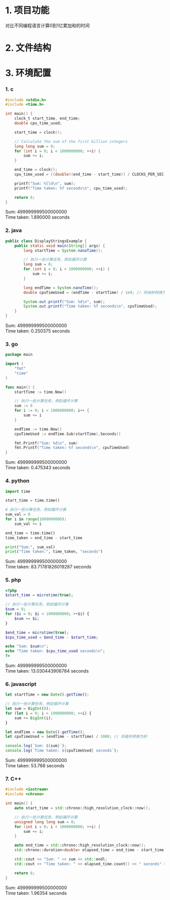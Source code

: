# 1. 项目功能

对比不同编程语言计算0到1亿累加和的时间

# 2. 文件结构

# 3. 环境配置

### 1. c

```c
#include <stdio.h>
#include <time.h>

int main() {
    clock_t start_time, end_time;
    double cpu_time_used;

    start_time = clock();

    // Calculate the sum of the first billion integers
    long long sum = 0;
    for (int i = 0; i < 1000000000; ++i) {
        sum += i;
    }

    end_time = clock();
    cpu_time_used = ((double)(end_time - start_time)) / CLOCKS_PER_SEC;

    printf("Sum: %lld\n", sum);
    printf("Time taken: %f seconds\n", cpu_time_used);

    return 0;
}
```

Sum: 499999999500000000    
Time taken: 1.890000 seconds



### 2. java

```java
public class DisplayStringsExample {
    public static void main(String[] args) {
        long startTime = System.nanoTime();

        // 执行一些计算任务，例如循环计算
        long sum = 0;
        for (int i = 0; i < 1000000000; ++i) {
            sum += i;
        }

        long endTime = System.nanoTime();
        double cpuTimeUsed = (endTime - startTime) / 1e9; // 将纳秒转换为秒

        System.out.printf("Sum: %d\n", sum);
        System.out.printf("Time taken: %f seconds\n", cpuTimeUsed);
    }
}
```

Sum: 499999999500000000     
Time taken: 0.250375 seconds



### 3. go

```go
package main

import (
	"fmt"
	"time"
)

func main() {
	startTime := time.Now()

	// 执行一些计算任务，例如循环计算
	sum := 0
	for i := 0; i < 1000000000; i++ {
		sum += i
	}

	endTime := time.Now()
	cpuTimeUsed := endTime.Sub(startTime).Seconds()

	fmt.Printf("Sum: %d\n", sum)
	fmt.Printf("Time taken: %f seconds\n", cpuTimeUsed)
}
```

Sum: 499999999500000000   
Time taken: 0.475343 seconds



### 4. python

```py
import time

start_time = time.time()

# 执行一些计算任务，例如循环计算
sum_val = 0
for i in range(1000000000):
    sum_val += i

end_time = time.time()
time_taken = end_time - start_time

print("Sum:", sum_val)
print("Time taken:", time_taken, "seconds")
```

Sum: 499999999500000000          
Time taken: 83.71781826019287 seconds


### 5. php

```php
<?php
$start_time = microtime(true);

// 执行一些计算任务，例如循环计算
$sum = 0;
for ($i = 0; $i < 1000000000; ++$i) {
    $sum += $i;
}

$end_time = microtime(true);
$cpu_time_used = $end_time - $start_time;

echo "Sum: $sum\n";
echo "Time taken: $cpu_time_used seconds\n";
?>
```

Sum: 499999999500000000            
Time taken: 13.030443906784 seconds


### 6. javascript

```js
let startTime = new Date().getTime();

// 执行一些计算任务，例如循环计算
let sum = BigInt(0);
for (let i = 0; i < 1000000000; ++i) {
    sum += BigInt(i);
}

let endTime = new Date().getTime();
let cpuTimeUsed = (endTime - startTime) / 1000; // 将毫秒转换为秒

console.log(`Sum: ${sum}`);
console.log(`Time taken: ${cpuTimeUsed} seconds`);
```

Sum: 499999999500000000   
Time taken: 53.768 seconds


### 7. C++

```c++
#include <iostream>
#include <chrono>

int main() {
    auto start_time = std::chrono::high_resolution_clock::now();

    // 执行一些计算任务，例如循环计算
    unsigned long long sum = 0;
    for (int i = 0; i < 1000000000; ++i) {
        sum += i;
    }

    auto end_time = std::chrono::high_resolution_clock::now();
    std::chrono::duration<double> elapsed_time = end_time - start_time;

    std::cout << "Sum: " << sum << std::endl;
    std::cout << "Time taken: " << elapsed_time.count() << " seconds" << std::endl;

    return 0;
}
```

Sum: 499999999500000000         
Time taken: 1.96354 seconds































